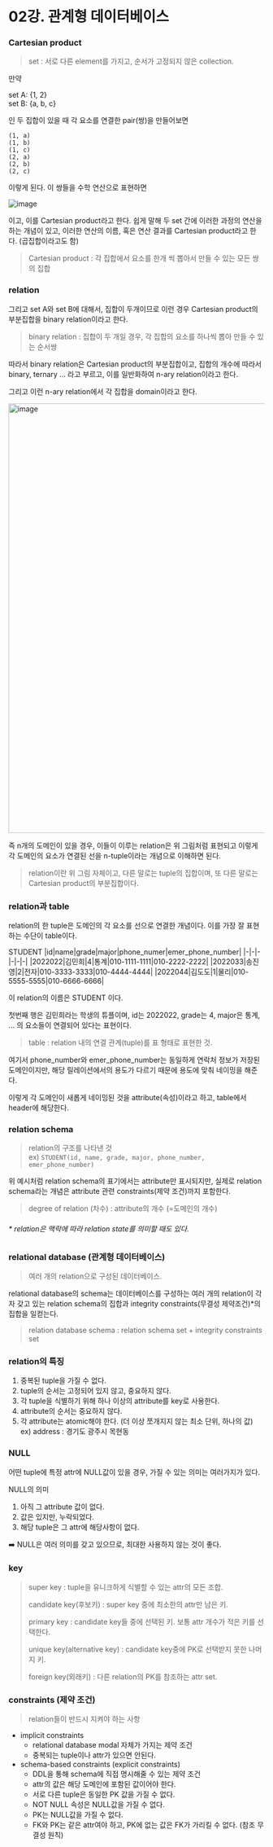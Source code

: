 # 02강. 관계형 데이터베이스
### Cartesian product
> set : 서로 다른 element를 가지고, 순서가 고정되지 않은 collection.<br>

만약

set A: {1, 2} <br> 
set B: {a, b, c}

인 두 집합이 있을 때 각 요소를 연결한 pair(쌍)을 만들어보면
```
(1, a)
(1, b)
(1, c)
(2, a)
(2, b)
(2, c)
```
이렇게 된다. 이 쌍들을 수학 연산으로 표현하면

![image](https://github.com/Minnie5382/cs-study-db/assets/97179789/c3efc856-03a7-402d-a746-ca3519794de9)

이고, 이를 Cartesian product라고 한다. 쉽게 말해 두 set 간에 이러한 과정의 연산을 하는 개념이 있고, 이러한 연산의 이름, 혹은 연산 결과를 Cartesian product라고 한다. (곱집합이라고도 함)

> Cartesian product : 각 집합에서 요소를 한개 씩 뽑아서 만들 수 있는 모든 쌍의 집합


### relation

그리고 set A와 set B에 대해서, 집합이 두개이므로 이런 경우 Cartesian product의 부분집합을 binary relation이라고 한다.

> binary relation : 집합이 두 개일 경우, 각 집합의 요소를 하나씩 뽑아 만들 수 있는 순서쌍

따라서 binary relation은 Cartesian product의 부분집합이고, 집합의 개수에 따라서 binary, ternary ... 라고 부르고, 이를 일반화하여 n-ary relation이라고 한다.

그리고 이런 n-ary relation에서 각 집합을 domain이라고 한다.

<img width="844" alt="image" src="https://github.com/Minnie5382/cs-study-db/assets/97179789/61bed962-1d4c-438d-90ff-769b47721092">

즉 n개의 도메인이 있을 경우, 이들이 이루는 relation은 위 그림처럼 표현되고 이렇게 각 도메인의 요소가 연결된 선을 n-tuple이라는 개념으로 이해하면 된다.

> relation이란 위 그림 자체이고, 다른 말로는 tuple의 집합이며, 또 다른 말로는 Cartesian product의 부분집합이다.

### relation과 table

relation의 한 tuple은 도메인의 각 요소를 선으로 연결한 개념이다. 이를 가장 잘 표현하는 수단이 table이다.

STUDENT
|id|name|grade|major|phone_numer|emer_phone_number|
|-|-|-|-|-|-|
|2022022|김민희|4|통계|010-1111-1111|010-2222-2222|
|2022033|송진영|2|전자|010-3333-3333|010-4444-4444|
|2022044|김도도|1|물리|010-5555-5555|010-6666-6666|

이 relation의 이름은 STUDENT 이다.

첫번째 행은 김민희라는 학생의 튜플이며, id는 2022022, grade는 4, major은 통계, ... 의 요소들이 연결되어 있다는 표현이다.

> table : relation 내의 연결 관계(tuple)를 표 형태로 표현한 것.

여기서 phone_number와 emer_phone_number는 동일하게 연락처 정보가 저장된 도메인이지만, 해당 릴레이션에서의 용도가 다르기 때문에 용도에 맞춰 네이밍을 해준다. 

이렇게 각 도메인이 새롭게 네이밍된 것을 attribute(속성)이라고 하고, table에서 header에 해당한다.

### relation schema
> relation의 구조를 나타낸 것<br>
> ex) `STUDENT(id, name, grade, major, phone_number, emer_phone_number)`

위 예시처럼 relation schema의 표기에서는 attribute만 표시되지만, 실제로 relation schema라는 개념은 attribute 관련 constraints(제약 조건)까지 포함한다. 

> degree of relation (차수) : attribute의 개수 (=도메인의 개수)

###### * relation은 맥락에 따라 relation state를 의미할 때도 있다.

### relational database (관계형 데이터베이스)
> 여러 개의 relation으로 구성된 데이터베이스.

relational database의 schema는 데이터베이스를 구성하는 여러 개의 relation이 각자 갖고 있는 relation schema의 집합과 integrity constraints(무결성 제약조건)*의 집합을 일컫는다.

> relation database schema : relation schema set + integrity constraints set

### relation의 특징

1. 중복된 tuple을 가질 수 없다.
2. tuple의 순서는 고정되어 있지 않고, 중요하지 않다.
3. 각 tuple을 식별하기 위해 하나 이상의 attribute를 key로 사용한다.
4. attribute의 순서는 중요하지 않다.
5. 각 attribute는 atomic해야 한다. (더 이상 쪼개지지 않는 최소 단위, 하나의 값) ex) address : 경기도 광주시 목현동


### NULL
어떤 tuple에 특정 attr에 NULL값이 있을 경우, 가질 수 있는 의미는 여러가지가 있다.

NULL의 의미
1. 아직 그 attribute 값이 없다.
2. 값은 있지만, 누락되었다.
3. 해당 tuple은 그 attr에 해당사항이 없다.
   
➡️ NULL은 여러 의미를 갖고 있으므로, 최대한 사용하지 않는 것이 좋다.

### key
> super key : tuple을 유니크하게 식별할 수 있는 attr의 모든 조합.
> 
> candidate key(후보키) : super key 중에 최소한의 attr만 남은 키.
>
> primary key : candidate key들 중에 선택된 키. 보통 attr 개수가 적은 키를 선택한다.
>
> unique key(alternative key) : candidate key중에 PK로 선택받지 못한 나머지 키.
>
> foreign key(외래키) : 다른 relation의 PK를 참조하는 attr set.

### constraints (제약 조건)
> relation들이 반드시 지켜야 하는 사항

- implicit constraints
   - relational database modal 자체가 가지는 제약 조건
   - 중복되는 tuple이나 attr가 있으면 안된다.
- schema-based constraints (explicit constraints)
   - DDL을 통해 schema에 직접 명시해줄 수 있는 제약 조건
   - attr의 값은 해당 도메인에 포함된 값이어야 한다.
   - 서로 다른 tuple은 동일한 PK 값을 가질 수 없다.
   - NOT NULL 속성은 NULL값을 가질 수 없다.
   - PK는 NULL값을 가질 수 없다.
   - FK와 PK는 같은 attr여야 하고, PK에 없는 값은 FK가 가리킬 수 없다. (참조 무결성 원칙)
  
     




















